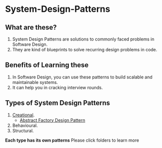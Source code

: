 # System-Design-Patterns

## What are these?
1. System Design Patterns are solutions to commonly faced problems in Software Design.
2. They are kind of blueprints to solve recurring design problems in code.

## Benefits of Learning these
1. In Software Design, you can use these patterns to build scalable and maintainable systems.
2. It can help you in cracking interview rounds.

## Types of System Design Patterns
1. [Creational](/Creational/).
   - [Abstract Factory Design Pattern](/Creational/AFDP/README.md)
2. Behavioural.
3. Structural.

**Each type has its own patterns**
Please click folders to learn more



